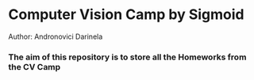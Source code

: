 # Computer Vision Camp by Sigmoid
Author: Andronovici Darinela
### The aim of this repository is to store all the Homeworks from the CV Camp
